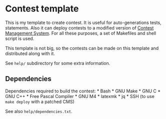 # Contest template

This is my template to create contest. It is useful for auto-generations tests, statements. Also it can deploy contests to a modified version of [Contest Management System](https://github.com/alex65536/cms). For all these purposes, a set of Makefiles and shell script is used.

This template is not big, so the contests can be made on this template and distributed along with it.

See `help/` subdirectory for some extra information.

## Dependencies

Dependencies required to build the contest:
    * Bash
    * GNU Make
    * GNU C
    * GNU C++
    * Free Pascal Compiler
    * GNU M4
    * latexmk
    * jq
    * SSH (to use `make deploy` with a patched CMS)

See also `help/dependencies.txt`.

